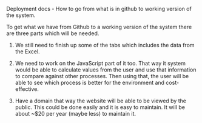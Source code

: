 Deployment docs - How to go from what is in github to working version of the system.

To get what we have from Github to a working version of the system there are three parts which will be needed.

1) We still need to finish up some of the tabs which includes the data from the Excel.

2) We need to work on the JavaScript part of it too. That way it system would be able to calculate values from the user and use that information to compare against other processes. Then using that, the user will be able to see which process is better for the environment and cost-effective.

3) Have a domain that way the website will be able to be viewed by the public. This could be done easily and it is easy to maintain. It will be about ~$20 per year (maybe less) to maintain it.